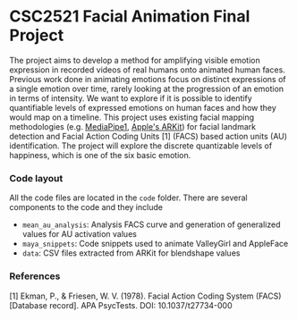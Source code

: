 # CSC2521 Facial Animation Final Project

The project aims to develop a method for amplifying visible emotion expression in recorded videos of real humans onto animated human faces. Previous work done in animating emotions focus on distinct expressions of a single emotion over time, rarely looking at the progression of an emotion in terms of intensity. We want to explore if it is possible to identify quantifiable levels of expressed emotions on human faces and how they would map on a timeline. This project uses existing facial mapping methodologies (e.g. <a href="https://developers.google.com/mediapipe">MediaPipe1</a>, <a href="https://developer.apple.com/documentation/arkit/">Apple's ARKit</a>) for facial landmark detection and Facial Action Coding Units [1] (FACS) based action units (AU) identification. The project will explore the discrete quantizable levels of happiness, which is one of the six basic emotion.

### Code layout

All the code files are located in the `code` folder. There are several components to the code and they include

- `mean_au_analysis`: Analysis FACS curve and generation of generalized values for AU activation values 
- `maya_snippets`: Code snippets used to animate ValleyGirl and AppleFace
- `data`: CSV files extracted from ARKit for blendshape values

### References
[1] Ekman, P., & Friesen, W. V. (1978). Facial Action Coding System (FACS) [Database record]. APA PsycTests. DOI: 10.1037/t27734-000 

